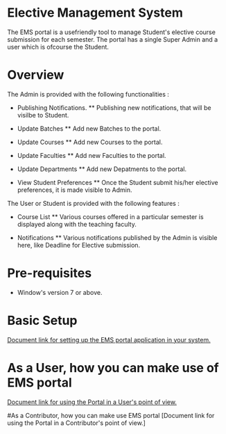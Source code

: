 # Elective Management System
The EMS portal is a usefriendly tool to manage Student's elective course submission for each semester. The portal has a single Super Admin and a user which is ofcourse the Student.

# Overview
The Admin is provided with the following functionalities :

* Publishing Notifications.
** Publishing new notifications, that will be visilbe to Student.

* Update Batches
** Add new Batches to the portal.

* Update Courses
** Add new Courses to the portal.

* Update Faculties
** Add new Faculties to the portal.

* Update Departments
** Add new Depatments to the portal.

* View Student Preferences
** Once the Student submit his/her elective preferences, it is made visible to Admin.

The User or Student is provided with the following features :

* Course List
** Various courses offered in a particular semester is displayed along with the teaching faculty.

* Notifications
** Various notifications published by the Admin is visible here, like Deadline for Elective submission.

# Pre-requisites
* Window's version 7 or above.

# Basic Setup
[Document link for setting up the EMS portal application in your system.](link1)

# As a User, how you can make use of EMS portal
[Document link for using the Portal in a User's point of view.](link2)

#As a Contributor, how you can make use EMS portal
[Document link for using the Portal in a Contributor's point of view.]  
